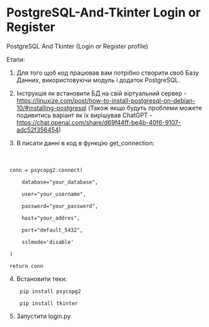 # PostgreSQL-And-Tkinter Login or Register
PostgreSQL And Tkinter (Login or Register profile)

Етапи:
1. Для того щоб код працював вам потрібно створити своб Базу Данних, використовуючи модуль і додаток PostgreSQL.
2. Інструкція як встановити БД на свій віртуальний сервер - https://linuxize.com/post/how-to-install-postgresql-on-debian-10/#installing-postgresql
 (Також якщо будуть проблеми можете подивитись варіант як їх вирішував ChatGPT - https://chat.openai.com/share/d69f44ff-be4b-40f6-9107-adc52f356454)

3. В писати данні в код в функцію get_connection:

ㅤ
 
     conn = psycopg2.connect(
     
         database="your_database",
         
         user="your_username",
         
         password="your_password",
        
         host="your_addres",
         
         port="default_5432",
         
         sslmode='disable'
        
     )
    
     return conn

4. Встановити теки:
   
        pip install psycopg2
   
        pip install tkinter
5. Запустити login.py
